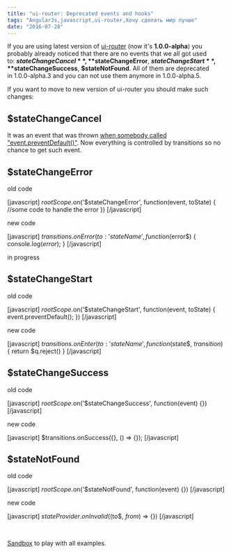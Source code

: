 ```yaml
---
title: "ui-router: Deprecated events and hooks"
tags: "AngularJs,javascript,ui-router,Хочу сделать мир лучше"
date: "2016-07-28"
---
```


If you are using latest version of [ui-router](https://github.com/angular-ui/ui-router) (now it's **1.0.0-alpha**) you probably already noticed that there are no events that we all got used to: **$stateChangeCancel**,  **$stateChangeError**, **$stateChangeStart**, **$stateChangeSuccess**, **$stateNotFound**. All of them are deprecated in 1.0.0-alpha.3 and you can not use them anymore in 1.0.0-alpha.5.

If you want to move to new version of ui-router you should make such changes:

## $stateChangeCancel

It was an event that was thrown [when somebody called "event.preventDefault()"](https://github.com/angular-ui/ui-router/commit/ecefb75). Now everything is controlled by transitions so no chance to get such event.

## $stateChangeError

old code

\[javascript\] $rootScope.$on('$stateChangeError', function(event, toState) { //some code to handle the error }) \[/javascript\]

new code

\[javascript\] $transitions.onError({ to: 'stateName' }, function($error$) { console.log($error$); } \[/javascript\]

in progress

## $stateChangeStart

old code

\[javascript\] $rootScope.$on('$stateChangeStart', function(event, toState) { event.preventDefault(); }) \[/javascript\]

new code

\[javascript\] $transitions.onEnter({ to: 'stateName' }, function($state$, $transition$) { return $q.reject() } \[/javascript\]

## $stateChangeSuccess

old code

\[javascript\] $rootScope.$on('$stateChangeSuccess', function(event) {}) \[/javascript\]

new code

\[javascript\] $transitions.onSuccess({}, () => {}); \[/javascript\]

## $stateNotFound

old code

\[javascript\] $rootScope.$on('$stateNotFound', function(event) {}) \[/javascript\]

new code

\[javascript\] $stateProvider.onInvalid(($to$, $from$) => {}) \[/javascript\]

 

[Sandbox](http://plnkr.co/edit/ahs15IQI866ZwrvxvIMe?p=preview) to play with all examples.
